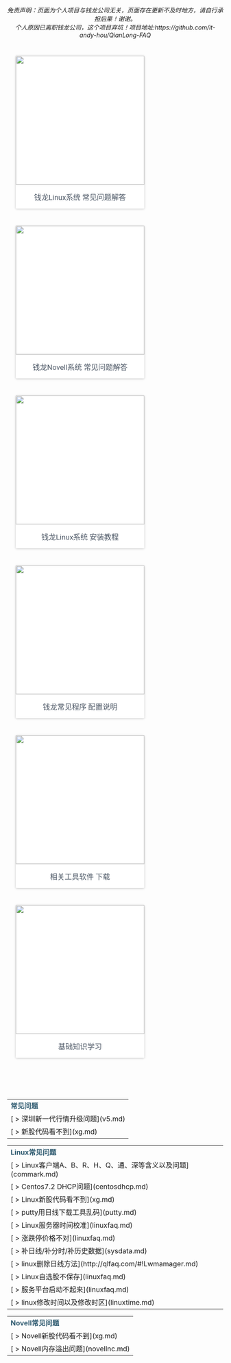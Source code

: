 <center><em>免责声明：页面为个人项目与钱龙公司无关，页面存在更新不及时地方，请自行承担后果！谢谢。</em></center>
<center><em>个人原因已离职钱龙公司，这个项目弃坑！项目地址:https://github.com/it-andy-hou/QianLong-FAQ</em></center>
<div style="max-width: 1024px; margin: 0px auto; padding-top: 40px; display: flex; flex-wrap: wrap;">
<div class="rmq-231bf4f8 rmq-c6479dbc" style="margin: 0px 20px 40px;flex-basis: width:300px;width: 300px;"><div style="color: rgba(0, 0, 0, 0.870588); background-color: rgb(255, 255, 255); transition: all 450ms cubic-bezier(0.23, 1, 0.32, 1) 0ms; box-sizing: border-box; font-family: Roboto, sans-serif; -webkit-tap-highlight-color: rgba(0, 0, 0, 0); box-shadow: rgba(0, 0, 0, 0.117647) 0px 1px 6px, rgba(0, 0, 0, 0.117647) 0px 1px 4px; border-radius: 2px; z-index: 1;"><div style="padding-bottom: 0px;"><a href="#!linuxfaq.md"><img src="http://7xlgx2.com1.z0.glb.clouddn.com/ql_linux.jpg" style="width: 300px; display: block;"></a><div style="border-top: 1px solid rgb(226, 226, 226); padding: 15px; color: rgb(76, 87, 101); font-size: 17px; text-align: center;">钱龙Linux系统 常见问题解答</div></div></div></div>
<div class="rmq-231bf4f8 rmq-c6479dbc" style="margin: 0px 20px 40px;flex-basis: width:300px;width: 300px;"><div style="color: rgba(0, 0, 0, 0.870588); background-color: rgb(255, 255, 255); transition: all 450ms cubic-bezier(0.23, 1, 0.32, 1) 0ms; box-sizing: border-box; font-family: Roboto, sans-serif; -webkit-tap-highlight-color: rgba(0, 0, 0, 0); box-shadow: rgba(0, 0, 0, 0.117647) 0px 1px 6px, rgba(0, 0, 0, 0.117647) 0px 1px 4px; border-radius: 2px; z-index: 1;"><div style="padding-bottom: 0px;"><a href="#!novellfaq.md"><img src="http://7xlgx2.com1.z0.glb.clouddn.com/ql_novell.jpg" style="width: 300px; display: block;"></a><div style="border-top: 1px solid rgb(226, 226, 226); padding: 15px; color: rgb(76, 87, 101); font-size: 17px; text-align: center;">钱龙Novell系统 常见问题解答</div></div></div></div>
<div class="rmq-231bf4f8 rmq-c6479dbc" style="margin: 0px 20px 40px;flex-basis: width:300px;width: 300px;"><div style="color: rgba(0, 0, 0, 0.870588); background-color: rgb(255, 255, 255); transition: all 450ms cubic-bezier(0.23, 1, 0.32, 1) 0ms; box-sizing: border-box; font-family: Roboto, sans-serif; -webkit-tap-highlight-color: rgba(0, 0, 0, 0); box-shadow: rgba(0, 0, 0, 0.117647) 0px 1px 6px, rgba(0, 0, 0, 0.117647) 0px 1px 4px; border-radius: 2px; z-index: 1;"><div style="padding-bottom: 0px;"><a href="#!linuxsetup.md"><img src="http://7xlgx2.com1.z0.glb.clouddn.com/ql_linux_setup.jpg" style="width: 300px; display: block;"></a><div style="border-top: 1px solid rgb(226, 226, 226); padding: 15px; color: rgb(76, 87, 101); font-size: 17px; text-align: center;">钱龙Linux系统 安装教程</div></div></div></div></div>

<div style="max-width: 1024px; margin: 0px auto; padding-top: 0px; padding-bottom: 40px; display: flex; flex-wrap: wrap;">
<div class="rmq-231bf4f8 rmq-c6479dbc" style="margin: 0px 20px 40px;flex-basis: width:300px;width: 300px;"><div style="color: rgba(0, 0, 0, 0.870588); background-color: rgb(255, 255, 255); transition: all 450ms cubic-bezier(0.23, 1, 0.32, 1) 0ms; box-sizing: border-box; font-family: Roboto, sans-serif; -webkit-tap-highlight-color: rgba(0, 0, 0, 0); box-shadow: rgba(0, 0, 0, 0.117647) 0px 1px 6px, rgba(0, 0, 0, 0.117647) 0px 1px 4px; border-radius: 2px; z-index: 1;"><div style="padding-bottom: 0px;"><a href="#!ql_config.md"><img src="http://o77zzwbm6.bkt.clouddn.com/ql_config.png" style="width: 300px; display: block;"></a><div style="border-top: 1px solid rgb(226, 226, 226); padding: 15px; color: rgb(76, 87, 101); font-size: 17px; text-align: center;">钱龙常见程序 配置说明</div></div></div></div>
<div class="rmq-231bf4f8 rmq-c6479dbc" style="margin: 0px 20px 40px;flex-basis: width:300px;width: 300px;"><div style="color: rgba(0, 0, 0, 0.870588); background-color: rgb(255, 255, 255); transition: all 450ms cubic-bezier(0.23, 1, 0.32, 1) 0ms; box-sizing: border-box; font-family: Roboto, sans-serif; -webkit-tap-highlight-color: rgba(0, 0, 0, 0); box-shadow: rgba(0, 0, 0, 0.117647) 0px 1px 6px, rgba(0, 0, 0, 0.117647) 0px 1px 4px; border-radius: 2px; z-index: 1;"><div style="padding-bottom: 0px;"><a href="#!qltools.md"><img src="http://o77zzwbm6.bkt.clouddn.com/ql_gj.png" style="width: 300px; display: block;"></a><div style="border-top: 1px solid rgb(226, 226, 226); padding: 15px; color: rgb(76, 87, 101); font-size: 17px; text-align: center;">相关工具软件 下载</div></div></div></div>
<div class="rmq-231bf4f8 rmq-c6479dbc" style="margin: 0px 20px 40px;flex-basis: width:300px;width: 300px;"><div style="color: rgba(0, 0, 0, 0.870588); background-color: rgb(255, 255, 255); transition: all 450ms cubic-bezier(0.23, 1, 0.32, 1) 0ms; box-sizing: border-box; font-family: Roboto, sans-serif; -webkit-tap-highlight-color: rgba(0, 0, 0, 0); box-shadow: rgba(0, 0, 0, 0.117647) 0px 1px 6px, rgba(0, 0, 0, 0.117647) 0px 1px 4px; border-radius: 2px; z-index: 1;"><div style="padding-bottom: 0px;"><a href="#!qllearning.md"><img src="http://o77zzwbm6.bkt.clouddn.com/ql_xuexi.png" style="width: 300px; display: block;"></a><div style="border-top: 1px solid rgb(226, 226, 226); padding: 15px; color: rgb(76, 87, 101); font-size: 17px; text-align: center;">基础知识学习</div></div></div></div></div>

<div style="max-width: 1024px; margin: 0px auto;"><table><tr><td><font color=#325D72 size=3><b> 常见问题</b></font></td></tr>
<tr><td>[ > 深圳新一代行情升级问题](v5.md)</td></tr><tr><td>[ > 新股代码看不到](xg.md)</td></tr></table></div><div style="max-width: 1024px; margin: 0px auto;"><table><tr><td><font color=#325D72 size=3><b> Linux常见问题</b></font></td></tr><tr><td>[ > Linux客户端A、B、R、H、Q、通、深等含义以及问题](commark.md)</td></tr><tr><td>[ > Centos7.2 DHCP问题](centosdhcp.md)</td></tr><tr><td>[ > Linux新股代码看不到](xg.md)</td></tr><tr><td>[ > putty用日线下载工具乱码](putty.md)</td></tr><tr><td>[ > Linux服务器时间校准](linuxfaq.md) </td></tr><tr><td>[ > 涨跌停价格不对](linuxfaq.md) </td></tr><tr><td>[ > 补日线/补分时/补历史数据](sysdata.md) </td></tr><tr><td>[ > linux删除日线方法](http://qlfaq.com/#!Lwmamager.md) </td></tr><tr><td>[ > Linux自选股不保存](linuxfaq.md) </td></tr><tr><td>[ > 服务平台启动不起来](linuxfaq.md) </td></tr><tr><td>[ > linux修改时间以及修改时区](linuxtime.md) </td></tr></table></div><div style="max-width: 1024px; margin: 0px auto;"><table><tr><td><font color=#325D72 size=3><b> Novell常见问题</b></font></td></tr><tr><td>[ > Novell新股代码看不到](xg.md)</td></tr><tr><td>[ > Novell内存溢出问题](novellnc.md)</td></tr></table></div>
